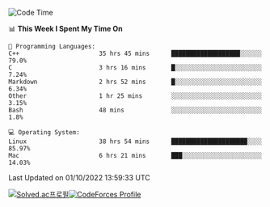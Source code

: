 
<!--START_SECTION:waka-->
![Code Time](http://img.shields.io/badge/Code%20Time-2%2C028%20hrs%2043%20mins-blue)

📊 **This Week I Spent My Time On** 

```text
💬 Programming Languages: 
C++                      35 hrs 45 mins      ███████████████████░░░░░░   79.0% 
C                        3 hrs 16 mins       █░░░░░░░░░░░░░░░░░░░░░░░░   7.24% 
Markdown                 2 hrs 52 mins       █░░░░░░░░░░░░░░░░░░░░░░░░   6.34% 
Other                    1 hr 25 mins        ░░░░░░░░░░░░░░░░░░░░░░░░░   3.15% 
Bash                     48 mins             ░░░░░░░░░░░░░░░░░░░░░░░░░   1.8%

💻 Operating System: 
Linux                    38 hrs 54 mins      █████████████████████░░░░   85.97% 
Mac                      6 hrs 21 mins       ███░░░░░░░░░░░░░░░░░░░░░░   14.03%

```


 Last Updated on 01/10/2022 13:59:33 UTC
<!--END_SECTION:waka-->
[![Solved.ac프로필](http://mazassumnida.wtf/api/generate_badge?boj=hckim96)](https://solved.ac/hckim96)[![CodeForces Profile](https://cf.leed.at?id=hckim96)](https://codeforces.com/profile/hckim96)

